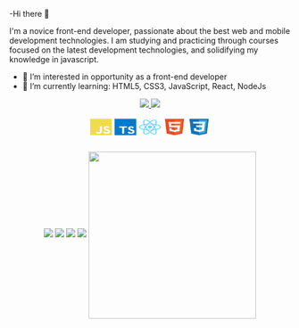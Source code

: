 -Hi there 👋

I'm a novice front-end developer, passionate about the best web and mobile development technologies. I am studying and practicing through courses focused on the latest development technologies, and solidifying my knowledge in javascript.
- 👀 I’m interested in opportunity as a front-end developer
- 🌱 I’m currently learning: HTML5, CSS3, JavaScript, React, NodeJs

<div align="center">
  <a href="https://github.com/devjpvr/">
<img height="160em" src="https://github-readme-stats.vercel.app/api?username=devjpvr&show_icons=true&theme=dracula" />
<img height="160em" src="https://github-readme-stats.vercel.app/api/top-langs/?username=devjpvr&layout=compact&langs_count=7&theme=dracula"/>
    </a>
</div>

<div align="center" style="display: inline_block"><br>
  <img align="center" alt="Joao-Js" height="30" width="40" src="https://raw.githubusercontent.com/devicons/devicon/master/icons/javascript/javascript-plain.svg">
  <img align="center" alt="Joao-HTML" height="30" width="40" src="https://raw.githubusercontent.com/devicons/devicon/master/icons/typescript/typescript-original.svg">
  <img align="center" alt="Joao-React" height="30" width="40" src="https://raw.githubusercontent.com/devicons/devicon/master/icons/react/react-original.svg">
  <img align="center" alt="Joao-HTML" height="30" width="40" src="https://raw.githubusercontent.com/devicons/devicon/master/icons/html5/html5-original.svg">
  <img align="center" alt="Joao-CSS" height="30" width="40" src="https://raw.githubusercontent.com/devicons/devicon/master/icons/css3/css3-original.svg">
  
</div>
  
  ##
 
<div align="center"> 
  <a href="https://instagram.com/joaopedrotwd" target="_blank"><img src="https://img.shields.io/badge/-Instagram-%23E4405F?style=for-the-badge&logo=instagram&logoColor=white" target="_blank"></a>
 <a href="#" target="_blank"><img src="https://img.shields.io/badge/Discord-7289DA?style=for-the-badge&logo=discord&logoColor=white" target="_blank"></a> 
  <a href = "mailto:dev.joaopedrovieira@gmail.com"><img src="https://img.shields.io/badge/-Gmail-%23333?style=for-the-badge&logo=gmail&logoColor=white" target="_blank"></a>
  <a href="https://www.linkedin.com/in/joaopedro-vieira/" target="_blank"><img src="https://img.shields.io/badge/-LinkedIn-%230077B5?style=for-the-badge&logo=linkedin&logoColor=white" target="_blank"></a> 
  
  <img align="center" width="300em" height="300em" src="https://github.com/birobirobiro/birobirobiro/raw/master/animation_500_kv8i962g.gif?raw=true" style="max-width: 100%;">
 
 
</div>






<!---
DevJPVR/DevJPVR is a ✨ special ✨ repository because its `README.md` (this file) appears on your GitHub profile.
You can click the Preview link to take a look at your changes.
--->
